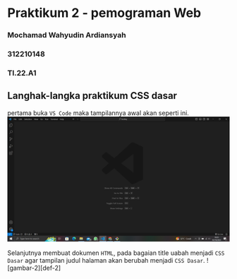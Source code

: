 # Praktikum 2 - pemograman Web
### Mochamad Wahyudin Ardiansyah
### 312210148
### TI.22.A1

## Langhak-langka praktikum CSS dasar
pertama buka `VS Code` maka tampilannya awal akan seperti ini.
![gamabr-1][def-1]

[def-1]: /image/Untitled.png

Selanjutnya membuat dokumen `HTML`, pada bagaian title uabah menjadi `CSS Dasar` agar tampilan judul halaman akan berubah menjadi `CSS Dasar`.
![gambar-2][def-2]

[gambar-2]: /image/ss2.png